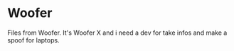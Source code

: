 # Woofer
Files from Woofer. It's Woofer X and i need a dev for take infos and make a spoof for laptops. 
